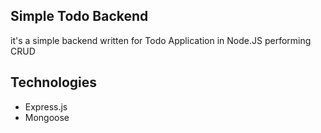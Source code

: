 ## Simple Todo Backend

it's a simple backend written for Todo Application in Node.JS performing CRUD

## Technologies

- Express.js
- Mongoose
